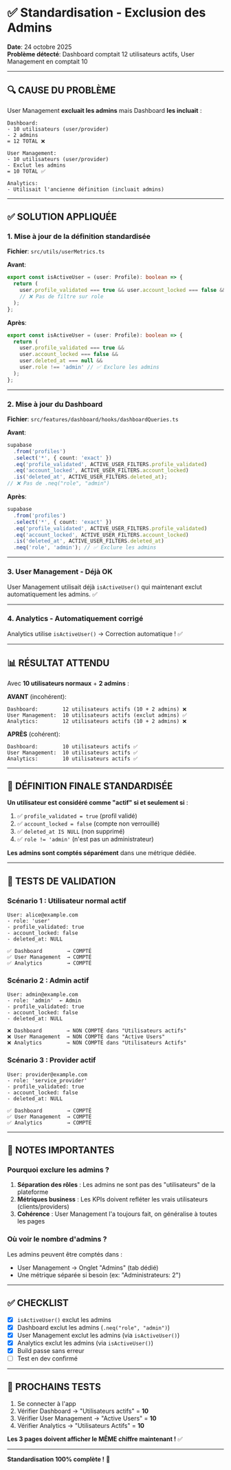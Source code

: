 # ✅ Standardisation - Exclusion des Admins

**Date**: 24 octobre 2025  
**Problème détecté**: Dashboard comptait 12 utilisateurs actifs, User Management en comptait 10

---

## 🔍 **CAUSE DU PROBLÈME**

User Management **excluait les admins** mais Dashboard **les incluait** :

```
Dashboard:
- 10 utilisateurs (user/provider)
- 2 admins
= 12 TOTAL ❌

User Management:
- 10 utilisateurs (user/provider)
- Exclut les admins
= 10 TOTAL ✅

Analytics:
- Utilisait l'ancienne définition (incluait admins)
```

---

## ✅ **SOLUTION APPLIQUÉE**

### **1. Mise à jour de la définition standardisée**

**Fichier**: `src/utils/userMetrics.ts`

**Avant**:

```typescript
export const isActiveUser = (user: Profile): boolean => {
  return (
    user.profile_validated === true && user.account_locked === false && user.deleted_at === null
    // ❌ Pas de filtre sur role
  );
};
```

**Après**:

```typescript
export const isActiveUser = (user: Profile): boolean => {
  return (
    user.profile_validated === true &&
    user.account_locked === false &&
    user.deleted_at === null &&
    user.role !== 'admin' // ✅ Exclure les admins
  );
};
```

---

### **2. Mise à jour du Dashboard**

**Fichier**: `src/features/dashboard/hooks/dashboardQueries.ts`

**Avant**:

```typescript
supabase
  .from('profiles')
  .select('*', { count: 'exact' })
  .eq('profile_validated', ACTIVE_USER_FILTERS.profile_validated)
  .eq('account_locked', ACTIVE_USER_FILTERS.account_locked)
  .is('deleted_at', ACTIVE_USER_FILTERS.deleted_at);
// ❌ Pas de .neq("role", "admin")
```

**Après**:

```typescript
supabase
  .from('profiles')
  .select('*', { count: 'exact' })
  .eq('profile_validated', ACTIVE_USER_FILTERS.profile_validated)
  .eq('account_locked', ACTIVE_USER_FILTERS.account_locked)
  .is('deleted_at', ACTIVE_USER_FILTERS.deleted_at)
  .neq('role', 'admin'); // ✅ Exclure les admins
```

---

### **3. User Management - Déjà OK**

User Management utilisait déjà `isActiveUser()` qui maintenant exclut automatiquement les admins. ✅

---

### **4. Analytics - Automatiquement corrigé**

Analytics utilise `isActiveUser()` → Correction automatique ! ✅

---

## 📊 **RÉSULTAT ATTENDU**

Avec **10 utilisateurs normaux** + **2 admins** :

**AVANT** (incohérent):

```
Dashboard:        12 utilisateurs actifs (10 + 2 admins) ❌
User Management:  10 utilisateurs actifs (exclut admins) ✅
Analytics:        12 utilisateurs actifs (10 + 2 admins) ❌
```

**APRÈS** (cohérent):

```
Dashboard:        10 utilisateurs actifs ✅
User Management:  10 utilisateurs actifs ✅
Analytics:        10 utilisateurs actifs ✅
```

---

## 🎯 **DÉFINITION FINALE STANDARDISÉE**

**Un utilisateur est considéré comme "actif" si et seulement si** :

1. ✅ `profile_validated = true` (profil validé)
2. ✅ `account_locked = false` (compte non verrouillé)
3. ✅ `deleted_at IS NULL` (non supprimé)
4. ✅ `role != 'admin'` (n'est pas un administrateur)

**Les admins sont comptés séparément** dans une métrique dédiée.

---

## 🧪 **TESTS DE VALIDATION**

### **Scénario 1 : Utilisateur normal actif**

```
User: alice@example.com
- role: 'user'
- profile_validated: true
- account_locked: false
- deleted_at: NULL

✅ Dashboard        → COMPTÉ
✅ User Management  → COMPTÉ
✅ Analytics        → COMPTÉ
```

### **Scénario 2 : Admin actif**

```
User: admin@example.com
- role: 'admin'  ← Admin
- profile_validated: true
- account_locked: false
- deleted_at: NULL

❌ Dashboard        → NON COMPTÉ dans "Utilisateurs actifs"
❌ User Management  → NON COMPTÉ dans "Active Users"
❌ Analytics        → NON COMPTÉ dans "Utilisateurs Actifs"
```

### **Scénario 3 : Provider actif**

```
User: provider@example.com
- role: 'service_provider'
- profile_validated: true
- account_locked: false
- deleted_at: NULL

✅ Dashboard        → COMPTÉ
✅ User Management  → COMPTÉ
✅ Analytics        → COMPTÉ
```

---

## 📝 **NOTES IMPORTANTES**

### **Pourquoi exclure les admins ?**

1. **Séparation des rôles** : Les admins ne sont pas des "utilisateurs" de la plateforme
2. **Métriques business** : Les KPIs doivent refléter les vrais utilisateurs (clients/providers)
3. **Cohérence** : User Management l'a toujours fait, on généralise à toutes les pages

### **Où voir le nombre d'admins ?**

Les admins peuvent être comptés dans :

- User Management → Onglet "Admins" (tab dédié)
- Une métrique séparée si besoin (ex: "Administrateurs: 2")

---

## ✅ **CHECKLIST**

- [x] `isActiveUser()` exclut les admins
- [x] Dashboard exclut les admins (`.neq("role", "admin")`)
- [x] User Management exclut les admins (via `isActiveUser()`)
- [x] Analytics exclut les admins (via `isActiveUser()`)
- [x] Build passe sans erreur
- [ ] Test en dev confirmé

---

## 🚀 **PROCHAINS TESTS**

1. Se connecter à l'app
2. Vérifier Dashboard → "Utilisateurs actifs" = **10**
3. Vérifier User Management → "Active Users" = **10**
4. Vérifier Analytics → "Utilisateurs Actifs" = **10**

**Les 3 pages doivent afficher le MÊME chiffre maintenant !** ✅

---

**Standardisation 100% complète !** 🎉
